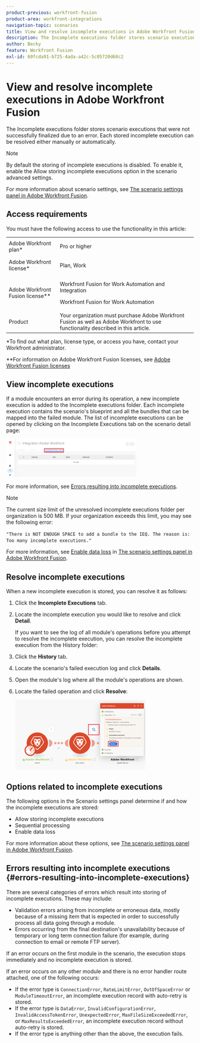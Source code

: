 ```yaml
---
product-previous: workfront-fusion
product-area: workfront-integrations
navigation-topic: scenarios
title: View and resolve incomplete executions in Adobe Workfront Fusion
description: The Incomplete executions folder stores scenario executions that were not successfully finalized due to an error. Each stored incomplete execution can be resolved either manually or automatically.
author: Becky
feature: Workfront Fusion
exl-id: 60fcda91-b725-4ada-a42c-5c05720d68c2
---
```

# View and resolve incomplete executions in Adobe Workfront Fusion

The Incomplete executions folder stores scenario executions that were not successfully finalized due to an error. Each stored incomplete execution can be resolved either manually or automatically.

>[!NOTE]
>
>By default the storing of incomplete executions is disabled. To enable it, enable the Allow storing incomplete executions option in the scenario advanced settings.
>
>For more information about scenario settings, see [The scenario settings panel in Adobe Workfront Fusion](../../workfront-fusion/scenarios/scenario-settings-panel.md).

## Access requirements

You must have the following access to use the functionality in this article:

<table style="table-layout:auto">  
 <col> 
 <col> 
 <tbody> 
  <tr> 
   <td role="rowheader">Adobe Workfront plan*</td> 
   <td> <p>Pro or higher</p> </td> 
  </tr> 
  <tr data-mc-conditions=""> 
   <td role="rowheader">Adobe Workfront license*</td> 
   <td> <p>Plan, Work</p> </td> 
  </tr> 
  <tr> 
   <td role="rowheader">Adobe Workfront Fusion license**</td> 
  <td> <p>Workfront Fusion for Work Automation and Integration </p><p>Workfront Fusion for Work Automation </p>  </td>  
  </tr> 
  <tr> 
   <td role="rowheader">Product</td> 
   <td>Your organization must purchase Adobe Workfront Fusion as well as Adobe Workfront to use functionality described in this article.</td> 
  </tr> 
 </tbody> 
</table>

&#42;To find out what plan, license type, or access you have, contact your Workfront administrator.

&#42;&#42;For information on Adobe Workfront Fusion licenses, see [Adobe Workfront Fusion licenses](../../workfront-fusion/get-started/license-automation-vs-integration.md)

## View incomplete executions

If a module encounters an error during its operation, a new incomplete execution is added to the Incomplete executions folder. Each incomplete execution contains the scenario's blueprint and all the bundles that can be mapped into the failed module. The list of incomplete executions can be opened by clicking on the Incomplete Executions tab on the scenario detail page:

![](assets/incomplete-executions-tab-350x102.png)

For more information, see [Errors resulting into incomplete executions](#errors-resulting-into-incomplete-executions).

>[!NOTE]
>
>The current size limit of the unresolved incomplete executions folder per organization is 500 MB. If your organization exceeds this limit, you may see the following error: 
>
>`"There is NOT ENOUGH SPACE to add a bundle to the IEQ. The reason is: Too many incomplete executions."`
>
>For more information, see [Enable data loss](../../workfront-fusion/scenarios/scenario-settings-panel.md#enable) in [The scenario settings panel in Adobe Workfront Fusion](../../workfront-fusion/scenarios/scenario-settings-panel.md).

## Resolve incomplete executions

When a new incomplete execution is stored, you can resolve it as follows:

1. Click the **Incomplete Executions** tab.
1. Locate the incomplete execution you would like to resolve and click **Detail**.


   If you want to see the log of all module's operations before you attempt to resolve the incomplete execution, you can resolve the incomplete execution from the History folder:

1. Click the **History** tab.
1. Locate the scenario's failed execution log and click **Details**.
1. Open the module's log where all the module's operations are shown.
1. Locate the failed operation and click **Resolve**:

   ![](assets/resolve-btn-350x188.png)

## Options related to incomplete executions

The following options in the Scenario settings panel determine if and how the incomplete executions are stored:

* Allow storing incomplete executions
* Sequential processing
* Enable data loss

For more information about these options, see [The scenario settings panel in Adobe Workfront Fusion](../../workfront-fusion/scenarios/scenario-settings-panel.md).

## Errors resulting into incomplete executions {#errors-resulting-into-incomplete-executions}

There are several categories of errors which result into storing of incomplete executions. These may include:

* Validation errors arising from incomplete or erroneous data, mostly because of a missing item that is expected in order to successfully process all data going through a module.
* Errors occurring from the final destination's unavailability because of temporary or long term connection failure (for example, during connection to email or remote FTP server).

If an error occurs on the first module in the scenario, the execution stops immediately and no incomplete execution is stored.

If an error occurs on any other module and there is no error handler route attached, one of the following occurs:

* If the error type is `ConnectionError`, `RateLimitError`, `OutOfSpaceError` or `ModuleTimeoutError`, an incomplete execution record with auto-retry is stored.
* If the error type is `DataError`, `InvalidConfigurationError`, `InvalidAccessTokenError`, `UnexpectedError`, `MaxFileSizeExceededError`, or `MaxResultsExceededError`, an incomplete execution record without auto-retry is stored.
* If the error type is anything other than the above, the execution fails.

